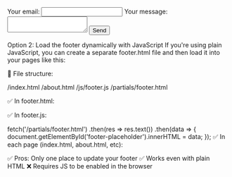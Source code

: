 <form
  action="https://formspree.io/f/xyzengyo"  method="POST"
>
  <label>
    Your email:
    <input type="email" name="email">
  </label>
  <label>
    Your message:
    <textarea name="message"></textarea>
  </label>
  <!-- your other form fields go here -->
  <button type="submit">Send</button>
</form>

 Option 2: Load the footer dynamically with JavaScript
If you're using plain JavaScript, you can create a separate footer.html file and then load it into your pages like this:

📁 File structure:

/index.html
/about.html
/js/footer.js
/partials/footer.html

✅ In footer.html:

<footer>
  <!-- your full footer code -->
</footer>
✅ In footer.js:

fetch('/partials/footer.html')
  .then(res => res.text())
  .then(data => {
    document.getElementById('footer-placeholder').innerHTML = data;
  });
✅ In each page (index.html, about.html, etc):

<body>
  <!-- page content -->

  <div id="footer-placeholder"></div>
  <script src="/js/footer.js"></script>
</body>
✅ Pros: Only one place to update your footer
✅ Works even with plain HTML
❌ Requires JS to be enabled in the browser

